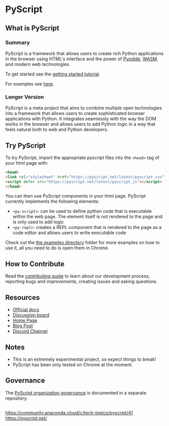 # PyScript

## What is PyScript

### Summary

PyScript is a framework that allows users to create rich Python applications in the browser using HTML's interface and the power of [Pyodide](https://pyodide.org/en/stable/), [WASM](https://webassembly.org/), and modern web technologies.

To get started see the [getting started tutorial](docs/tutorials/getting-started.md).

For examples see [here](examples).

### Longer Version
PyScript is a meta project that aims to combine multiple open technologies into a framework that allows users to create sophisticated browser applications with Python. It integrates seamlessly with the way the DOM works in the browser and allows users to add Python logic in a way that feels natural both to web and Python developers.

## Try PyScript

To try PyScript, import the appropriate pyscript files into the ```<head>``` tag of your html page with:
```html
<head>
<link rel="stylesheet" href="https://pyscript.net/latest/pyscript.css" />
<script defer src="https://pyscript.net/latest/pyscript.js"></script>
</head>
```
You can then use PyScript components in your html page. PyScript currently implements the following elements:

* `<py-script>`: can be used to define python code that is executable within the web page. The element itself is not rendered to the page and is only used to add logic
* `<py-repl>`: creates a REPL component that is rendered to the page as a code editor and allows users to write executable code

Check out the [the examples directory](examples) folder for more examples on how to use it, all you need to do is open them in Chrome.

## How to Contribute

Read the [contributing guide](CONTRIBUTING.md) to learn about our development process, reporting bugs and improvements, creating issues and asking questions.

## Resources

* [Official docs](https://docs.pyscript.net)
* [Discussion board](https://community.anaconda.cloud/c/tech-topics/pyscript)
* [Home Page](https://pyscript.net/)
* [Blog Post](https://engineering.anaconda.com/2022/04/welcome-pyscript.html)
* [Discord Channel](https://discord.gg/BYB2kvyFwm)

## Notes

* This is an extremely experimental project, so expect things to break!
* PyScript has been only tested on Chrome at the moment.

## Governance

The [PyScript organization governance](https://github.com/pyscript/governance) is documented in a separate repository.

##  
https://community.anaconda.cloud/c/tech-topics/pyscript/41
https://pyscript.net/
